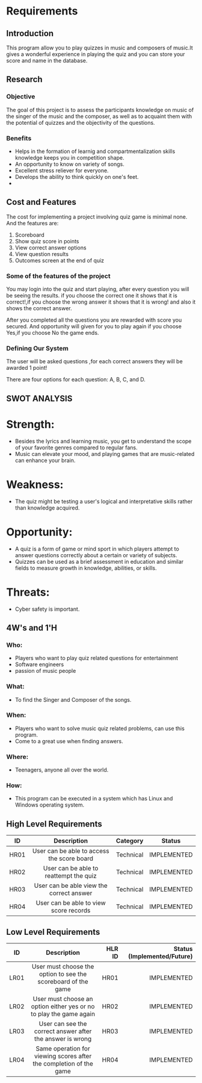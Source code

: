 # Requirements

## Introduction
This program allow you to play quizzes in music and composers of music.It gives a wonderful experience in playing the quiz and you can store your score and name in the database.

## Research
### Objective
The goal of this project is to assess the participants knowledge on music of the singer of the music and the composer, as well as to acquaint them with the potential of quizzes and the objectivity of the questions.

### Benefits
* Helps in the formation of learnig and compartmentalization skills knowledge keeps you in competition shape.
* An opportunity to know on variety of songs.
* Excellent stress reliever for everyone.
* Develops the ability to think quickly on one's feet.
* 

## Cost and Features
The cost for implementing a project involving quiz game is minimal none. And the features are:
1. Scoreboard
2. Show quiz score in points
3. View correct answer options
4. View question results
5. Outcomes screen at the end of quiz

### Some of the features of the project
You may login into the quiz and start playing, after every question you will be seeing the results. if you choose the correct one it shows that it is correct!,if you choose the wrong answer it shows that it is wrong! and also it shows the correct answer.

After you completed all the questions you are rewarded with score you secured. And opportunity will given for you to play again if you choose Yes,if you choose No the game ends.

### Defining Our System
The user will be asked questions ,for each correct answers they will be awarded 1 point!

There are four options for each question: A, B, C, and D.

## SWOT ANALYSIS
# Strength: 
* Besides the lyrics and learning music, you get to understand the scope of your favorite genres compared to regular fans.
* Music can elevate your mood, and playing games that are music-related can enhance your brain.

# Weakness:
* The quiz might be testing a user's logical and interpretative skills rather than knowledge acquired.

# Opportunity:
* A quiz is a form of game or mind sport in which players attempt to answer questions correctly about a certain or variety of subjects.
* Quizzes can be used as a brief assessment in education and similar fields to measure growth in knowledge, abilities, or skills.
# Threats:
* Cyber safety is important.


## 4W's and 1'H
### Who:
* Players who want to play quiz related questions for entertainment
* Software engineers
* passion of music people

### What:
* To find the Singer and Composer of the songs.

### When:
* Players who want to solve music quiz related problems, can use this program.
* Come to a great use when finding answers.

### Where:
* Teenagers, anyone all over the world.

### How:
* This program can be executed in a system which has Linux and Windows operating system.

## High Level Requirements
| ID   | Description                                 | Category  | Status      |
| ---- |:-------------------------------------------:|:---------:|:-----------:|
| HR01 | User can be able to access the score board  | Technical | IMPLEMENTED |
| HR02 | User can be able to reattempt the quiz      | Technical | IMPLEMENTED |
| HR03 | User can be able view the correct answer    | Technical | IMPLEMENTED |
| HR04 | User can be able to view score records      | Technical | IMPLEMENTED |

## Low Level Requirements
| ID   | Description                                                        | HLR ID | Status (Implemented/Future) |
| ---- |:------------------------------------------------------------------:| ------:|----------------------------:|
| LR01 | User must choose the option to see the scoreboard of the game      | HR01   | IMPLEMENTED |
| LR02 | User must choose an option either yes or no to play the game again | HR02   | IMPLEMENTED |
| LR03 | User can see the correct answer after the answer is wrong          | HR03   | IMPLEMENTED |
| LR04 | Same operation for viewing scores after the completion of the game | HR04   | IMPLEMENTED |